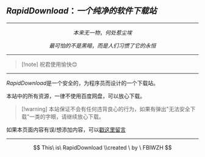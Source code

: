 ## $RapidDownload：一个纯净的软件下载站$

------


$$
本来无一物，何处惹尘埃
$$

$$
最可怕的不是黑暗，
而是人们习惯了它的永恒
$$

------

> [!note] 祝君使用愉快😊

------

$RapidDownload$是一个安全的，为程序员而设计的一个下载站。

本站中的所有资源，一律不使用百度网盘，可以放心下载。

> [!warning] 本站保证不会有任何违背良心的行为，如果有弹出"无法安全下载"一类的字眼，请继续放心下载。



如果本页面内容有误/想添加内容，可以[戳这里留言](https://fbiwzh.github.io/Rapidfeedback)

------


$$
This\ is\ RapidDownload \\created \ by \ FBIWZH
$$

